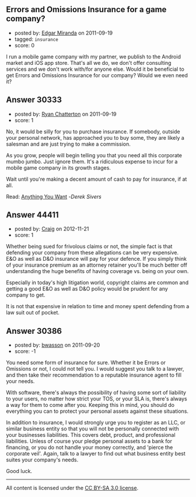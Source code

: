 ## Errors and Omissions Insurance for a game company?

- posted by: [Edgar Miranda](https://stackexchange.com/users/-1/12109-edgar-miranda) on 2011-09-19
- tagged: `insurance`
- score: 0

I run a mobile game company with my partner, we publish to the Android market and iOS app store. That's all we do, we don't offer consulting services and we don't work with/for anyone else. Would it be beneficial to get Errors and Omissions Insurance for our company? Would we even need it?


## Answer 30333

- posted by: [Ryan Chatterton](https://stackexchange.com/users/-1/3753-ryan-chatterton) on 2011-09-19
- score: 1

<p>No, it would be silly for you to purchase insurance. If somebody, outside your personal network, has approached you to buy some, they are likely a salesman and are just trying to make a commission. </p>

<p>As you grow, people will begin telling you that you need all this corporate mumbo jumbo. Just ignore them. It's a ridiculous expense to incur for a mobile game company in its growth stages.</p>

<p>Wait until you're making a decent amount of cash to pay for insurance, if at all.</p>

<p>Read:
<a href="http://rads.stackoverflow.com/amzn/click/1936719118" rel="nofollow">Anything You Want</a> -<em>Derek Sivers</em></p>



## Answer 44411

- posted by: [Craig](https://stackexchange.com/users/-1/21723-craig) on 2012-11-21
- score: 1

Whether being sued for frivolous claims or not, the simple fact is that defending your company from these allegations can be very expensive. E&O as well as D&O insurance will pay for your defence. If you simply think of your insurance premium as an attorney retainer you'll be much better off understanding the huge benefits of having coverage vs. being on your own. 

Especially in today's high litigation world, copyright claims are common and getting a good E&O as well as D&O policy would be prudent for any company to get.  

It is not that expensive in relation to time and money spent defending from a law suit out of pocket. 


## Answer 30386

- posted by: [bwasson](https://stackexchange.com/users/-1/12611-bwasson) on 2011-09-20
- score: -1

You need some form of insurance for sure. Whether it be Errors or Omissions or not, I could not tell you. I would suggest you talk to a lawyer, and then take their recommendation to a reputable insurance agent to fill your needs. 

With software, there's always the possibility of having some sort of liability to your users, no matter how strict your TOS, or your SLA is, there's always a way for them to come after you. Keeping this in mind, you should do everything you can to protect your personal assets against these situations. 

In addition to insurance, I would strongly urge you to register as an LLC, or similar business entity so that you will not be personally connected with your businesses liabilities. This covers debt, product, and professional liabilities. Unless of course your pledge personal assets to a bank for financing, or you do not handle your money correctly, and 'pierce the corporate veil'. Again, talk to a lawyer to find out what business entity best suites your company's needs. 

Good luck. 



---

All content is licensed under the [CC BY-SA 3.0 license](https://creativecommons.org/licenses/by-sa/3.0/).
